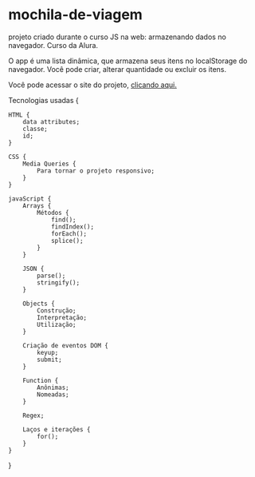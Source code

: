 # mochila-de-viagem
 projeto criado durante o curso JS na web: armazenando dados no navegador.
 Curso da Alura.

 O app é uma lista dinâmica, que armazena seus itens no localStorage do navegador.
 Você pode criar, alterar quantidade ou excluir os itens.

 Você pode acessar o site do projeto, <a href="https://peixoto1990.github.io/mochila-de-viagem/">clicando aqui.</a>

Tecnologias usadas {

    HTML {
        data attributes;
        classe;
        id;
    }

    CSS {
        Media Queries {
            Para tornar o projeto responsivo;
        }
    }

    javaScript {
        Arrays {
            Métodos {
                find();
                findIndex();
                forEach();
                splice();
            }
        }

        JSON {
            parse();
            stringify();
        }

        Objects {
            Construção;
            Interpretação;
            Utilização;
        }

        Criação de eventos DOM {
            keyup;
            submit;
        }

        Function {
            Anônimas;
            Nomeadas;
        }

        Regex;

        Laços e iterações {
            for();
        }
    }

}